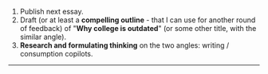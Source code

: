 1. Publish next essay.
2. Draft (or at least a **compelling outline** - that I can use for another round of feedback) of "**Why college is outdated**" (or some other title, with the similar angle).
3. **Research and formulating thinking** on the two angles: writing / consumption copilots.

----
